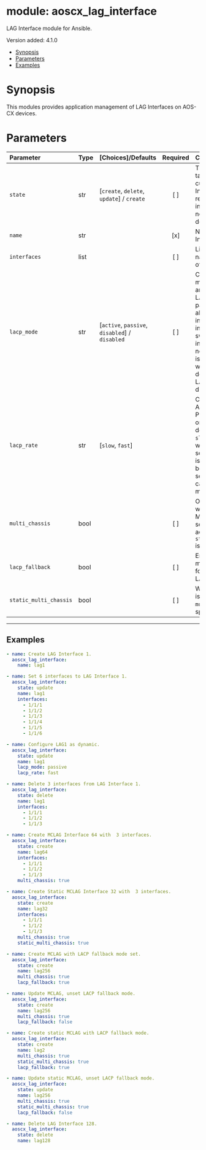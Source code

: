 # module: aoscx_lag_interface

LAG Interface module for Ansible.

Version added: 4.1.0

- [Synopsis](#Synopsis)
- [Parameters](#Parameters)
- [Examples](#Examples)

# Synopsis

This modules provides application management of LAG Interfaces on AOS-CX
devices.

# Parameters

| Parameter              | Type | [Choices]/Defaults                                    | Required | Comments                                                                                                                                                                                                                                                                                                        |
|:-----------------------|:-----|:------------------------------------------------------|:--------:|:----------------------------------------------------------------------------------------------------------------------------------------------------------------------------------------------------------------------------------------------------------------------------------------------------------------|
| `state`                | str  | [`create`, `delete`, `update`] / `create`             | [ ]      | The action to be taken with the current LAG Interface. `delete` removes the interfaces listed, if not, the LAG is deleted.                                                                                                                                                                                      |
| `name`                 | str  |                                                       | [x]      | Name of the LAG Interface.                                                                                                                                                                                                                                                                                      |
| `interfaces`           | list |                                                       | [ ]      | List of interface names to make part of the LAG Interface.                                                                                                                                                                                                                                                      |
| `lacp_mode`            | str  | [`active`, `passive`, `disabled`] / `disabled`        | [ ]      | Configure LACP mode, `active` ports are allowed to initiate LACP negotiations. passive ports are allowed to participate in LACP negotiations initiated by a remote switch, but not initiate such negotiations. If LACP is enabled on a port whose partner switch does not support LACP, the bond gets disabled. |
| `lacp_rate`            | str  | [`slow`, `fast`]                                      |          | Configures Link Aggregation Control Protocol (LACP) rate on this interface, by default LACP rate is `slow` and LAPCDUs will be sent every 30 seconds; if LACP rate is `fast` LACPDUs will be sent every second.This value can not be set if lacp mode is `disabled`.                                            |
| `multi_chassis`        | bool |                                                       | [ ]      | Option to specify whether the LAG is a MCLAG. By default, sets `lacp_mode` to active, unless `static_multi_chassis` is enabled.                                                                                                                                                                                 |
| `lacp_fallback`        | bool |                                                       | [ ]      | Enable LACP fallback mode, specified only for multi-chassis LAGs.                                                                                                                                                                                                                                               |
| `static_multi_chassis` | bool |                                                       | [ ]      | Whether the MCLAG is static. Ignored if `multi_chassis` is not specified.                                                                                                                                                                                                                                       |

---

## Examples

```YAML
- name: Create LAG Interface 1.
  aoscx_lag_interface:
    name: lag1
```

```YAML
- name: Set 6 interfaces to LAG Interface 1.
  aoscx_lag_interface:
    state: update
    name: lag1
    interfaces:
      - 1/1/1
      - 1/1/2
      - 1/1/3
      - 1/1/4
      - 1/1/5
      - 1/1/6
```

```YAML
- name: Configure LAG1 as dynamic.
  aoscx_lag_interface:
    state: update
    name: lag1
    lacp_mode: passive
    lacp_rate: fast
```

```YAML
- name: Delete 3 interfaces from LAG Interface 1.
  aoscx_lag_interface:
    state: delete
    name: lag1
    interfaces:
      - 1/1/1
      - 1/1/2
      - 1/1/3
```

```YAML
- name: Create MCLAG Interface 64 with  3 interfaces.
  aoscx_lag_interface:
    state: create
    name: lag64
    interfaces:
      - 1/1/1
      - 1/1/2
      - 1/1/3
    multi_chassis: true
```

```YAML
- name: Create Static MCLAG Interface 32 with  3 interfaces.
  aoscx_lag_interface:
    state: create
    name: lag32
    interfaces:
      - 1/1/1
      - 1/1/2
      - 1/1/3
    multi_chassis: true
    static_multi_chassis: true
```

```YAML
- name: Create MCLAG with LACP fallback mode set.
  aoscx_lag_interface:
    state: create
    name: lag256
    multi_chassis: true
    lacp_fallback: true
```

```YAML
- name: Update MCLAG, unset LACP fallback mode.
  aoscx_lag_interface:
    state: create
    name: lag256
    multi_chassis: true
    lacp_fallback: false
```

```YAML
- name: Create static MCLAG with LACP fallback mode.
  aoscx_lag_interface:
    state: create
    name: lag2
    multi_chassis: true
    static_multi_chassis: true
    lacp_fallback: true
```

```YAML
- name: Update static MCLAG, unset LACP fallback mode.
  aoscx_lag_interface:
    state: update
    name: lag256
    multi_chassis: true
    static_multi_chassis: true
    lacp_fallback: false
```

```YAML
- name: Delete LAG Interface 128.
  aoscx_lag_interface:
    state: delete
    name: lag128
```

